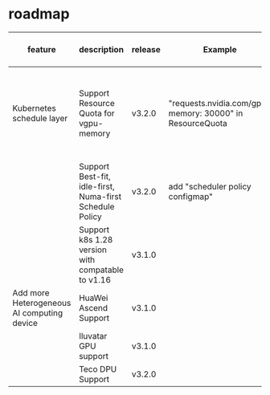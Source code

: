 # roadmap

| feature            | description                                                                                                                            |  release | Example  | Example expected behaviour |
|--------------------|----------------------------------------------------------------------------------------------------------------------------------------|---------------|--------------|------------|
| Kubernetes schedule layer       | Support Resource Quota for vgpu-memory                                                                                                                            | v3.2.0        | "requests.nvidia.com/gpu-memory: 30000" in ResourceQuota      | Pods in this namespace can allocate up to 30G device memory in this namespace     |
|                    | Support Best-fit, idle-first, Numa-first Schedule Policy                                                                                                                     | v3.2.0        | add "scheduler policy configmap"       |  execute schedule policy according to configMap          |
|                    |  Support k8s 1.28 version with compatable to v1.16                                                                                                                   | v3.1.0        |        |            |
| Add more Heterogeneous AI computing device                    | HuaWei Ascend Support                                                                                                                 | v3.1.0        |              |            |
|                    | Iluvatar GPU support                                                                                                                     | v3.1.0        |              |            |
|                    |Teco DPU Support                                                                                                                    | v3.2.0        |              |            |
